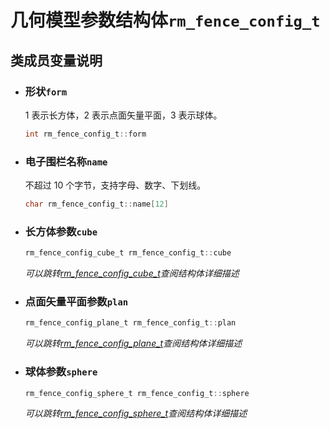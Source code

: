 # 几何模型参数结构体`rm_fence_config_t`

## 类成员变量说明

- ### 形状`form`

    1 表示长方体，2 表示点面矢量平面，3 表示球体。

    ```C  
    int rm_fence_config_t::form
    ```

- ### 电子围栏名称`name`

    不超过 10 个字节，支持字母、数字、下划线。

    ```C  
    char rm_fence_config_t::name[12]
    ```

- ### 长方体参数`cube`

    ```C  
    rm_fence_config_cube_t rm_fence_config_t::cube
    ```

    *可以跳转[rm_fence_config_cube_t](../struct/rm_fence_config_cube_t.md)查阅结构体详细描述*

- ### 点面矢量平面参数`plan`

    ```C  
    rm_fence_config_plane_t rm_fence_config_t::plan
    ```

    *可以跳转[rm_fence_config_plane_t](../struct/rm_fence_config_plane_t.md)查阅结构体详细描述*

- ### 球体参数`sphere`

    ```C  
    rm_fence_config_sphere_t rm_fence_config_t::sphere
    ```

    *可以跳转[rm_fence_config_sphere_t](../struct/rm_fence_config_sphere_t.md)查阅结构体详细描述*
